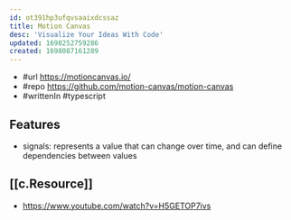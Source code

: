 ```yaml
---
id: ot391hp3ufqvsaaixdcssaz
title: Motion Canvas
desc: 'Visualize Your Ideas With Code'
updated: 1698252759286
created: 1698087161289
---
```


- #url https://motioncanvas.io/
- #repo https://github.com/motion-canvas/motion-canvas
- #writtenIn #typescript
  
## Features

- signals: represents a value that can change over time, and can define dependencies between values

## [[c.Resource]]

- https://www.youtube.com/watch?v=H5GETOP7ivs